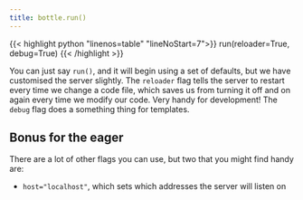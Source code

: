 ```yaml
---
title: bottle.run()
---
```


{{< highlight python "linenos=table" "lineNoStart=7">}}
run(reloader=True, debug=True)
{{< /highlight >}}


You can just say `run()`, and it will begin using a set of defaults, but we have customised the server slightly. The `reloader` flag tells the server to restart every time we change a code file, which saves us from turning it off and on again every time we modify our code. Very handy for development! The `debug` flag does a something thing for templates.

## Bonus for the eager

There are a lot of other flags you can use, but two that you might find handy are:

- `host="localhost"`, which sets which addresses the server will listen on